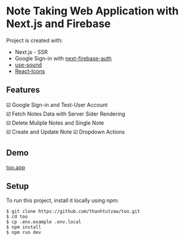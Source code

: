 <h1>Note Taking Web Application with Next.js and Firebase</h1>

Project is created with:
* Next.js - SSR
* Google Sign-in with [next-firebase-auth](https://www.npmjs.com/package/next-firebase-auth)
* [use-sound](https://www.joshwcomeau.com/react/announcing-use-sound-react-hook/)
* [React-Icons](https://www.npmjs.com/package/react-icons)

## Features
:ballot_box_with_check:	Google Sign-in and Test-User Account\
:ballot_box_with_check:	Fetch Notes Data with Server Sider Rendering\
:ballot_box_with_check:	Delete Muliple Notes and Single Note\
:ballot_box_with_check:	Create and Update Note
:ballot_box_with_check:	Dropdown Actions

## Demo
[too.app](https://too.netlify.app)

## Setup
To run this project, install it locally using npm:

```
$ git clone https://github.com/thanhtutzaw/too.git
$ cd too
$ cp .env.example .env.local
$ npm install
$ npm run dev
```

